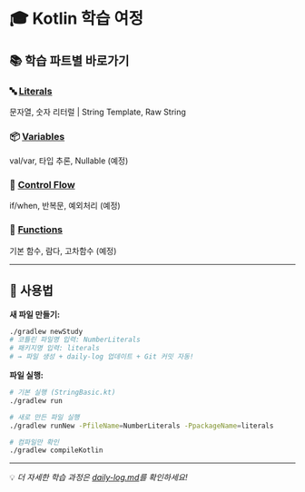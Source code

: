# 🎓 Kotlin 학습 여정

## 📚 학습 파트별 바로가기

### 🔤 [Literals](./src/main/kotlin/literals/)
문자열, 숫자 리터럴 | String Template, Raw String

### 📦 [Variables](./src/main/kotlin/variables/)
val/var, 타입 추론, Nullable (예정)

### 🔄 [Control Flow](./src/main/kotlin/controlflow/)
if/when, 반복문, 예외처리 (예정)

### 🎯 [Functions](./src/main/kotlin/functions/)
기본 함수, 람다, 고차함수 (예정)

---

## 🔧 사용법

**새 파일 만들기:**
```bash
./gradlew newStudy
# 코틀린 파일명 입력: NumberLiterals
# 패키지명 입력: literals  
# → 파일 생성 + daily-log 업데이트 + Git 커밋 자동!
```

**파일 실행:**
```bash
# 기본 실행 (StringBasic.kt)
./gradlew run

# 새로 만든 파일 실행
./gradlew runNew -PfileName=NumberLiterals -PpackageName=literals

# 컴파일만 확인
./gradlew compileKotlin
```

---
💡 *더 자세한 학습 과정은 [daily-log.md](./daily-log.md)를 확인하세요!*